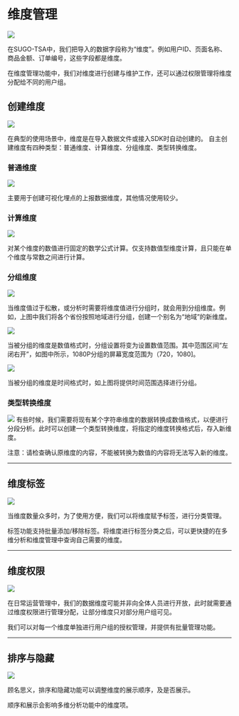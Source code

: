 # 维度管理
![](/assets/dimension-management/1-1.png)

在SUGO-TSA中，我们把导入的数据字段称为“维度”。例如用户ID、页面名称、商品金额、订单编号，这些字段都是维度。

在维度管理功能中，我们对维度进行创建与维护工作，还可以通过权限管理将维度分配给不同的用户组。

## 创建维度  <span id = "anchor-1"></span>
![](/assets/dimension-management/2-1.png)

在典型的使用场景中，维度是在导入数据文件或接入SDK时自动创建的。
自主创建维度有四种类型：普通维度、计算维度、分组维度、类型转换维度。

### 普通维度
![](/assets/dimension-management/2-2.png)

主要用于创建可视化埋点的上报数据维度，其他情况使用较少。

### 计算维度
![](/assets/dimension-management/2-3.png)

对某个维度的数值进行固定的数学公式计算。仅支持数值型维度计算，且只能在单个维度与常数之间进行计算。

### 分组维度
![](/assets/dimension-management/2-4.png)

当维度值过于松散，或分析时需要将维度值进行分组时，就会用到分组维度。例如，上图中我们将各个省份按照地域进行分组，创建一个别名为“地域”的新维度。

![](/assets/dimension-management/2-4-2.png)

当被分组的维度是数值格式时，分组设置将变为设置数值范围。其中范围区间“左闭右开”，如图中所示，1080P分组的屏幕宽度范围为（720，1080]。

![](/assets/dimension-management/2-4-3.png)

当被分组的维度是时间格式时，如上图将提供时间范围选择进行分组。



### 类型转换维度
![](/assets/dimension-management/2-5.png)
有些时候，我们需要将现有某个字符串维度的数据转换成数值格式，以便进行分段分析。此时可以创建一个类型转换维度，将指定的维度转换格式后，存入新维度。

注意：请检查确认原维度的内容，不能被转换为数值的内容将无法写入新的维度。

***

## 维度标签  <span id = "anchor-2"></span>
![](/assets/dimension-management/3-1.png)

当维度数量众多时，为了使用方便，我们可以将维度赋予标签，进行分类管理。

标签功能支持批量添加/移除标签。将维度进行标签分类之后，可以更快捷的在多维分析和维度管理中查询自己需要的维度。

***

## 维度权限  <span id = "anchor-3"></span>
![](/assets/dimension-management/3-2.png)

在日常运营管理中，我们的数据维度可能并非向全体人员进行开放，此时就需要通过维度权限进行管理分配，让部分维度只对部分用户组可见。

我们可以对每一个维度单独进行用户组的授权管理，并提供有批量管理功能。

***

## 排序与隐藏  <span id = "anchor-4"></span> 
![](/assets/dimension-management/3-3.png)

顾名思义，排序和隐藏功能可以调整维度的展示顺序，及是否展示。

顺序和展示会影响多维分析功能中的维度项。
